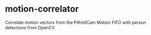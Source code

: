 # motion-correlator
Correlate motion vectors from the PiKrellCam Motion FIFO with person detections from OpenCV.
